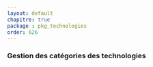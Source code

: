 ```yaml
---
layout: default
chapitre: true
package : pkg_technologies
order: 626
---
```


### Gestion des catégories des technologies

<!-- TODO backend-1 : Gestion des catégories des technologies -->